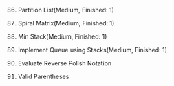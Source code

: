 86. Partition List(Medium, Finished: 1)

54. Spiral Matrix(Medium, Finished: 1)

155. Min Stack(Medium, Finished: 1)

232. Implement Queue using Stacks(Medium, Finished: 1)

150. Evaluate Reverse Polish Notation

20. Valid Parentheses